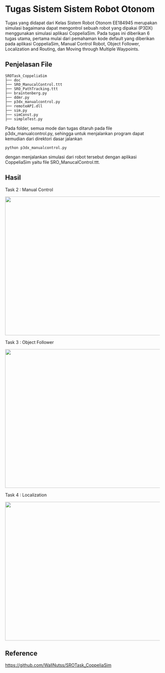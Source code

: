 # Tugas Sistem Sistem Robot Otonom

Tugas yang didapat dari Kelas Sistem Robot Otonom EE184945 merupakan simulasi bagaimana dapat mengontrol sebuah robot yang dipakai (P3DX) menggunakan simulasi aplikasi CoppeliaSim. Pada tugas ini diberikan 
6 tugas utama, pertama mulai dari pemahaman kode default yang diberikan pada aplikasi CoppeliaSim, Manual Control Robot, Object Follower, Localization and Routing, dan Moving through Multiple Waypoints.

## Penjelasan File
```
SROTask_CoppeliaSim
├── doc
├── SRO_ManucalControl.ttt
├── SRO_PathTracking.ttt
├── braintenberg.py
├── ddmr.py
├── p3dx_manualcontrol.py
├── remoteAPI.dll
├── sim.py
├── simConst.py
├── simpleTest.py
```

Pada folder, semua mode dan tugas ditaruh pada file p3dx_manualcontrol.py, sehingga untuk menjalankan program dapat kemudian dari direktori dasar jalankan
```
python p3dx_manualcontrol.py
```

dengan menjalankan simulasi dari robot tersebut dengan aplikasi CoppeliaSim yaitu file SRO_ManucalControl.ttt.


## Hasil
Task 2 : Manual Control
<p align="center">
  <img width="900" height="450" src="doc/srogif_task2.gif">
</p>

Task 3 : Object Follower
<p align="center">
  <img width="900" height="450" src="doc/sro_task3.gif">
</p>

Task 4 : Localization
<p align="center">
  <img width="900" height="450" src="doc/sro_task4.gif">
</p>

##  Reference
https://github.com/WallNutss/SROTask_CoppeliaSim
